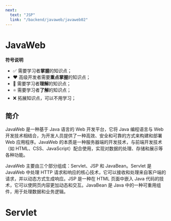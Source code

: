 ```yaml
---
next:
  text: "JSP"
  link: "/backend/javaweb/javaweb02"
---
```


# JavaWeb

**符号说明**

* :white_check_mark: 需要学习者**掌握**的知识点；
* :heart: 高级开发者需要**重点掌握**的知识点；
* :rocket: 需要学习者**理解**的知识点；
* :star: 需要学习者**了解**的知识点；
* :x: 拓展知识点，可以不用学习；

## 简介

JavaWeb 是一种基于 Java 语言的 Web 开发平台，它将 Java 编程语言与 Web 开发技术相结合，为开发人员提供了一种高效、安全和可靠的方式来构建和部署 Web 应用程序。JavaWeb 的本质是一种服务器端的开发技术，与前端开发技术（如 HTML、CSS、JavaScript）配合使用，实现对数据的处理、存储和展示等各种功能。

JavaWeb 主要由三个部分组成：Servlet、JSP 和 JavaBean。Servlet 是 JavaWeb 中处理 HTTP 请求和响应的核心技术，它可以接收和处理来自客户端的请求，并以动态方式生成响应。JSP 是一种在 HTML 页面中嵌入 Java 代码的技术，它可以使网页内容更加动态和交互。JavaBean 是 Java 中的一种可重用组件，用于处理数据和业务逻辑。

# Servlet

<a-back-top />
